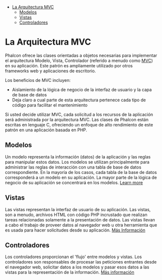 <div class='article-menu'>
  <ul>
    <li>
      <a href="#architecture">La Arquitectura MVC</a> <ul>
        <li>
          <a href="#models">Modelos</a>
        </li>
        <li>
          <a href="#views">Vistas</a>
        </li>
        <li>
          <a href="#controllers">Controladores</a>
        </li>
      </ul>
    </li>
  </ul>
</div>

<a name='architecture'></a>

# La Arquitectura MVC

Phalcon ofrece las clases orientadas a objetos necesarias para implementar el arquitectura Modelo, Vista, Controlador (referido a menudo como [MVC](https://en.wikipedia.org/wiki/Model–view–controller)) en su aplicación. Este patrón es ampliamente utilizado por otros frameworks web y aplicaciones de escritorio.

Los beneficios de MVC incluyen:

- Aislamiento de la lógica de negocio de la interfaz de usuario y la capa de base de datos
- Deja claro a cual parte de esta arquitectura pertenece cada tipo de código para facilitar el mantenimiento

Si usted decide utilizar MVC, cada solicitud a los recursos de la aplicación será administrada por la arquitectura MVC. Las clases de Phalcon están escritas en lenguaje C, ofreciendo un enfoque de alto rendimiento de este patrón en una aplicación basada en PHP.

<a name='models'></a>

## Modelos

Un modelo representa la información (datos) de la aplicación y las reglas para manipular estos datos. Los modelos se utilizan principalmente para administrar las reglas de interacción con una tabla de base de datos correspondiente. En la mayoría de los casos, cada tabla de la base de datos corresponderá a un modelo en su aplicación. La mayor parte de la lógica de negocio de su aplicación se concentrará en los modelos. [Learn more](/[[language]]/[[version]]/models)

<a name='views'></a>

## Vistas

Las vistas representan la interfaz de usuario de su aplicación. Las vistas, son a menudo, archivos HTML con código PHP incrustado que realizan tareas relacionadas solamente a la presentación de datos. Las vistas llevan a cabo el trabajo de proveer datos al navegador web u otra herramienta que es usada para hacer solicitudes desde su aplicación. [Más Información](/[[language]]/[[version]]/views)

<a name='controllers'></a>

## Controladores

Los controladores proporcionan el 'flujo' entre modelos y vistas. Los controladores son responsables de procesar las peticiones entrantes desde el navegador web, solicitar datos a los modelos y pasar esos datos a las vistas para la representación de la información. [Más información](/[[language]]/[[version]]/controllers)